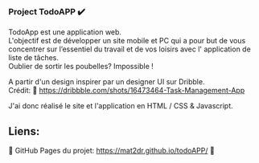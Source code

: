 ### Project TodoAPP :heavy_check_mark:

TodoApp est une application web.<br />
L'objectif est de développer un site mobile et PC qui a pour but de vous concentrer sur l’essentiel du travail et de vos loisirs avec l' application de liste de tâches.<br />
Oublier de sortir les poubelles? Impossible !<br />

A partir d'un design inspirer par un designer UI sur Dribble.<br />
Crédit: :link: https://dribbble.com/shots/16473464-Task-Management-App

J'ai donc réalisé le site et l'application en HTML / CSS & Javascript.

## Liens:

:link: GitHub Pages du projet: https://mat2dr.github.io/todoAPP/ :link:

 
